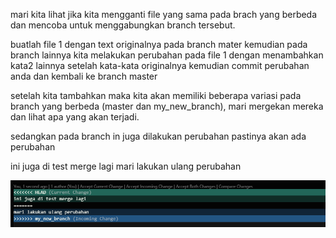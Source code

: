 mari kita lihat jika kita mengganti file yang sama pada brach yang berbeda dan mencoba untuk menggabungkan branch tersebut.

buatlah file 1 dengan text originalnya pada branch mater
kemudian pada branch lainnya kita melakukan perubahan pada file 1 dengan menambahkan kata2 lainnya setelah kata-kata originalnya
kemudian commit perubahan anda dan kembali ke branch master

setelah kita tambahkan maka kita akan memiliki beberapa variasi pada branch yang berbeda (master dan my_new_branch), mari mergekan mereka dan lihat apa yang akan terjadi.

sedangkan pada branch in juga dilakukan perubahan
pastinya akan ada perubahan

ini juga di test merge lagi
mari lakukan ulang perubahan

![](2023-02-19-01-19-25.png)